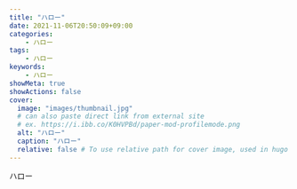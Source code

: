 ```yaml
---
title: "ハロー"
date: 2021-11-06T20:50:09+09:00
categories:
    - ハロー
tags:
    - ハロー
keywords:
    - ハロー
showMeta: true
showActions: false
cover:
  image: "images/thumbnail.jpg"
  # can also paste direct link from external site
  # ex. https://i.ibb.co/K0HVPBd/paper-mod-profilemode.png
  alt: "ハロー"
  caption: "ハロー"
  relative: false # To use relative path for cover image, used in hugo Page-bundles
---
```


ハロー
